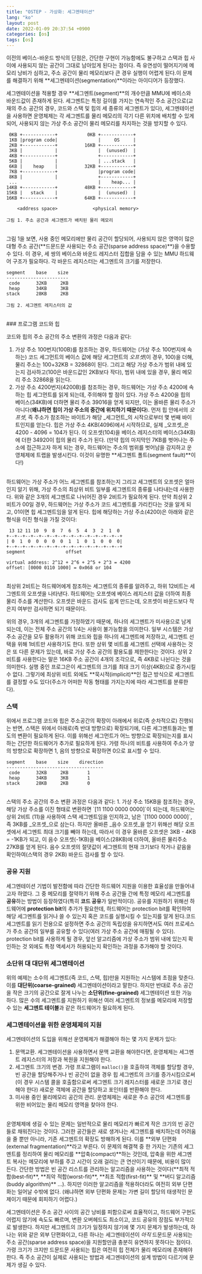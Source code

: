 ```yaml
---
title: "OSTEP - 가상화: 세그멘테이션"
lang: "ko"
layout: post
date: 2022-01-09 20:37:54 +0900
categories: [os]
tags: [os]
---
```

이전의 베이스-바운드 방식의 단점은, 간단한 구현이 가능함에도 불구하고 스택과 힙 사이에 사용되지 않는 공간이 그대로 남아있게 된다는 점이다. 즉 유연성이 떨어지기에 메모리 낭비가 심하고, 주소 공간이 물리 메모리보다 큰 경우 실행이 어렵게 된다.이 문제를 해결하기 위해 **세그멘테이션(segmentation)**이라는 아이디어가 등장했다.

세그멘테이션을 적용할 경우 **세그멘트(segment)**의 개수만큼 MMU에 베이스와 바운드값이 존재하게 된다. 세그멘트는 특정 길이를 가지는 연속적인 주소 공간으로(교재의 주소 공간의 경우, 코드와 스택 및 힙의 세 종류의 세그멘트가 있다), 세그멘테이션을 사용하면 운영체제는 각 세그멘트를 물리 메모리의 각기 다른 위치에 배치할 수 있게 되어, 사용되지 않는 가상 주소 공간이 물리 메모리를 차지하는 것을 방지할 수 있다.

```
 0KB +------------+           0KB +------------+
 1KB |program code|               |     OS     |
 2KB +------------+          16KB +------------+
 3KB |            |               |  (unused)  |
 4KB +------------+               +------------+
 5KB |            |               | ...stack   |
 6KB |    heap    |          32KB +------------+
 7KB +------------+               |program code|
 8KB |            |               +------------+
 ...                              |    heap... |
14KB +------------+          48KB +------------+
15KB |   stack    |               |  (unused)  |
16KB +------------+          64KB +------------+

    <address space>             <physical memory>

그림 1. 주소 공간과 세그멘트가 배치된 물리 메모리
```
<br />
그림 1을 보면, 사용 중인 메모리에만 물리 공간이 할당되어, 사용되지 않은 영역이 많은 대형 주소 공간(**드문드문 사용되는 주소 공간(sparse address space)**)을 수용할 수 있다. 이 경우, 세 쌍의 베이스와 바운드 레지스터 집합을 담을 수 있는 MMU 하드웨어 구조가 필요하다. 각 바운드 레지스터는 세그멘트의 크기를 저장한다.

```
segment    base    size
-----------------------
 code      32KB     2KB
 heap      34KB     3KB
stack      28KB     2KB

그림 2. 세그멘트 레지스터의 값
```
<br />
### 프로그램 코드와 힙

코드와 힙의 주소 공간의 주소 변환의 과정은 다음과 같다:
1. 가상 주소 100번지(100B)를 참조하는 경우, 하드웨어는 (가상 주소 100번지에 속하는) 코드 세그먼트의 베이스 값에 해당 세그먼트의 _오프셋_(이 경우, 100)을 더해, 물리 주소는 100+32KB = 32868이 된다. 그리고 해당 가상 주소가 범위 내에 있는지 검사하고(100은 바운드값인 2KB보다 작다), 범위 내에 있을 경우, 물리 메모리 주소 32868을 읽는다.
2. 가상 주소 4200번지(4200B)를 참조하는 경우, 하드웨어는 가상 주소 4200에 속하는 힙 세그먼트를 읽게 되는데, 주의해야 할 점이 있다. 가상 주소 4200을 힙의 베이스(34KB)에 더하면 물리 주소 39016을 얻게 되지만, 이는 올바른 물리 주소가 아니다(**왜냐하면 힙이 가상 주소의 중간에 위치하기 때문이다**). 먼저 힙 안에서의 _오프셋_, 즉 주소가 참조하는 바이트가 해당 _세그먼트_의 시작으로부터 몇 번째 바이트인지를 얻는다. 힙은 가상 주소 4KB(4096)에서 시작하므로, 실제 _오프셋_은 4200 - 4096 = 104가 된다. 이 오프셋(104)을 베이스 레지스터의 베이스(34KB)에 더한 34920이 힙의 물리 주소가 된다. (만약 힙의 마지막인 7KB를 벗어나는 주소에 접근하고자 하게 되는 경우, 하드웨어는 주소의 범위를 벗어남을 감지하고 운영체제에 트랩을 발생시킨다. 이것이 유명한 **세그멘트 폴트(segment fault)**이다!)
<br />
하드웨어는 가상 주소가 어느 세그멘트를 참조하는지 그리고 세그멘트의 오프셋은 얼마인지 알기 위해, 가상 주소의 최상위 비트 일부를 세그멘트의 종류를 나타내는데 사용한다. 위와 같은 3개의 세그멘트로 나뉘어진 경우 2비트가 필요하게 된다. 만약 최상위 2비트가 00일 경우, 하드웨어는 가상 주소가 코드 세그멘트를 가리킨다는 것을 알게 되고, 01이면 힙 세그멘트임을 알게 된다. 힙에 해당하는 가상 주소(4200)은 아래와 같은 형식을 이진 형식을 가질 것이다:

```
 13 12 11 10  9  8  7  6  5  4  3  2  1  0
+--+--+--+--+--+--+--+--+--+--+--+--+--+--+
| 0  1  0  0  0  0  0  1  1  0  1  0  0  0|
+--+--+--+--+--+--+--+--+--+--+--+--+--+--+
segment               offset

virtual address: 2^12 + 2^6 + 2^5 + 2^3 = 4200
offset: [0000 0110 1000] = 0x068 or 104
```
<br />
최상위 2비트는 하드웨어에게 참조하는 세그멘트의 종류를 알려주고, 하위 12비트는 세그멘트의 오프셋을 나타낸다. 하드웨어는 오프셋에 베이스 레지스터 값을 더하여 최종 물리 주소를 계산한다. 오프셋은 바운드 검사도 쉽게 만드는데, 오프셋이 바운드보다 작은지 여부만 검사하면 되기 때문이다.

위의 경우, 3개의 세그멘트를 가정하였기 때문에, 하나의 세그멘트가 미사용으로 남게 되는데, 이는 전체 주소 공간의 1/4는 사용이 불가능함을 의미한다. 일부 시스템은 가상 주소 공간을 모두 활용하기 위해 코드와 힙을 하나의 세그멘트에 저장하고, 세그멘트 선택을 위해 1비트만 사용하기도 한다. 또한 상위 몇 비트를 세그멘트 선택에 사용하는 것은 또 다른 문제가 있는데, 바로 가상 주소 공간의 활용도를 제한한다는 것이다. 상위 2비트를 사용한다는 말은 16KB 주소 공간이 4개의 조각으로, 즉 4KB로 나뉜다는 것을 의미한다. 실행 중인 프로그은이 세그멘트의 크기를 최대 크기 이상(4KB)으로 증가시킬 수 없다. 그렇기에 최상위 비트 외에도 **묵시적(implicit)**인 접근 방식으로 세그멘트를 결정할 수도 있다(주소가 어떠한 작동 형태를 가지는지에 따라 세그멘트를 분류한다).

### 스택
위에서 프로그램 코드와 힙은 주소공간의 확장이 아래에서 위로(즉 순차적으로) 진행되는 반면, 스택은 위에서 아래로(즉 반대 방향으로) 확장되기에, 다른 세그멘트들과는 별도의 변환이 필요하게 된다. 이를 위해선 세그먼트가 어느 방향으로 확장되는지를 표시하는 간단한 하드웨어가 추가로 필요하게 된다. 가령 하나의 비트를 사용하여 주소가 양의 방향으로 확장하면 1, 음의 방향으로 확장하면 0으로 표시할 수 있다.

```
segment    base    size    direction
------------------------------------
 code      32KB     2KB       1
 heap      34KB     3KB       1
stack      28KB     2KB       0
```
<br />
스택의 주소 공간의 주소 변환 과정은 다음과 같다:
1. 가상 주소 15KB을 참조하는 경우, 해당 가상 주소를 이진 형태로 변환하면 `[11 1100 0000 0000]`이 되는데, 하드웨어는 상위 2비트 (11)을 사용하여 스택 세그멘트임을 인지하고, 남은 `[1100 0000 0000]`, 즉 3KB를 _오프셋_으로 삼는다. 하지만 올바른 _음수 오프셋_을 얻기 위해선 해당 오프셋에서 세그멘트 최대 크기를 빼야 하는데, 따라서 이 경우 올바른 오프셋은 3KB - 4KB = -1KB가 되고, 이 음수 오프셋(-1KB)을 베이스(28KB)에 더하여, 올바른 물리주소 27KB를 얻게 된다. 음수 오프셋의 절댓값이 세그멘트의 현재 크기보다 작거나 같음을 확인하여(스택의 경우 2KB) 바운드 검사를 할 수 있다.

### 공유 지원

세그멘테이션 기법이 발전함에 따라 간단한 하드웨어 지원을 이용한 효율성을 만들어내고자 하였다. 그 중 메모리를 절약하기 위해 주소 공간들 간에 특정 메모리 세그멘트를 **공유**하는 방법이 등장하였다(특히 **코드 공유**가 일반적이다). 공유를 지원하기 위해선 하드웨어에 **protection bit**의 추가가 필요한데, 하드웨어는 protection bit를 확인하여 해당 세그멘트를 읽거나 쓸 수 있는지 혹은 코드를 실행시킬 수 있는지를 알게 된다.코드 세그멘트를 읽기 전용으로 설정하면 주소 공간의 독립성을 유지하면서도 여러 프로세스가 주소 공간의 일부를 공유할 수 있다(여러 가상 주소 공간에 매핑될 수 있다). protection bit를 사용하게 될 경우, 앞선 알고리즘에 가상 주소가 범위 내에 있는지 확인하는 것 외에도 특정 액세서가 허용되는지 확인하는 과정을 추가해야 할 것이다.

### 소단위 대 대단위 세그멘테이션

위의 예제는 소수의 세그멘트(즉 코드, 스택, 힙)만을 지원하는 시스템에 초점을 맞춘다. 이를 **대단위(coarse-grained)** 세그멘테이션이라고 말한다. 하지만 반대로 주소 공간을 작은 크기의 공간으로 잘게 나누는 **소단위(fine-grained)** 세그멘테이션 또한 가능하다. 많은 수의 세그멘트를 지원하기 위해선 여러 세그멘트의 정보를 메모리에 저장할 수 있는 **세그멘트 테이블**과 같은 하드웨어가 필요하게 된다.

### 세그멘테이션을 위한 운영체제의 지원

세그멘테이션의 도입을 위해선 운영체제가 해결해야 하는 몇 가지 문제가 있다:
1. 문맥교환. 세그멘테이션을 사용하면서 문맥 교환을 해야한다면, 운영체제는 세그멘트 레지스터의 저장과 복원을 지원해야 한다.
2. 세그멘트 크기의 변경. 가령 프로그램이 `malloc()`을 호출하여 객체를 할당할 경우, 빈 공간을 할당해주거나 빈 공간이 없을 경우 힙 세그멘트의 크기를 증가시킴으로써(이 경우 시스템 콜을 호출함으로써 세그멘트 크기 레지스터를 새로운 크기로 갱신해야 한다) 새로운 객체에 공간을 할당하고 포인터를 반환해야 한다.
3. 미사용 중인 물리메모리 공간의 관리. 운영체제는 새로운 주소 공간의 세그멘트를 위한 비어있는 물리 메모리 영역을 찾아야 한다.
<br />
운영체제에 생길 수 있는 문제는 일반적으로 물리 메모리가 빠르게 작은 크기의 빈 공간들로 채워진다는 것이다. 그러한 공간들은 새로 생겨나는 세그멘트를 배치하는데 어려움을 줄 뿐만 아니라, 기존 세그멘트의 확장도 방해하게 된다. 이를 **외부 단편화(external fragmentation)**라고 부른다. 이 문제의 해결책 중 한 가지는 기존의 세그멘트를 정리하여 물리 메모리를 **압축(compact)**하는 것인데, 압축을 위한 세그멘트 복사는 메모리에 부하를 주고 시간이 오래 걸리는 큰 연산이기 때문에, 비용이 많이 든다. 간단한 방법은 빈 공간 리스트를 관리하는 알고리즘을 사용하는 것이다(**최적 적합(best-fit)**, **최악 적합(worst-fit)**, **최초 적합(first-fit)** 및 **버디 알고리즘(buddy algorithm)** ...). 하지만 이러한 알고리즘을 적용하더라도 여전히 외부 단편화는 일어날 수밖에 없다. (왜냐하면 외부 단편화 문제는 가변 길이 할당의 태생적인 문제이기 때문에 회피하기 어렵다.)

세그멘테이션은 주소 공간 사이의 공간 낭비를 피함으로써 효율적이고, 하드웨어 구현도 어렵지 않기에 속도도 빠르며, 변환 오버헤드도 최소이고, 코드 공유의 장점도 부가적으로 발생한다. 하지만 세그멘트의 크기가 일정하지 않기에 몇 가지 문제가 발생하는데, 하나는 위와 같은 외부 단편화이고, 다른 하나는 세그멘테이션이 _아직_ 드문드문 사용되는 주소 공간(sparse address space)을 지원할만큼 충분히 유연하지 못하다는 점이다. 가령 크기가 크지만 드문드문 사용되는 힙은 여전히 힙 전체가 물리 메모리에 존재해야 한다. 즉 주소 공간이 실제로 사용되는 방법과 세그멘테이션의 설계 방법이 다르기에 문제가 생길 수 있다.

